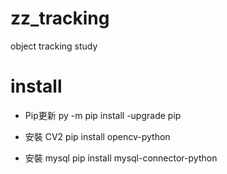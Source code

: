 # zz_tracking
object tracking study

# install
* Pip更新
    py -m pip install -upgrade pip

* 安裝 CV2
    pip install opencv-python

* 安裝 mysql
    pip install mysql-connector-python

